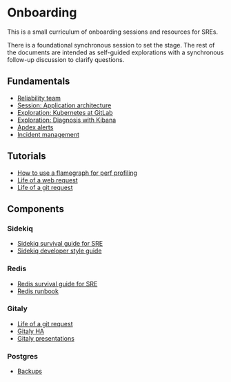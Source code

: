 # Onboarding

This is a small curriculum of onboarding sessions and resources for SREs.

There is a foundational synchronous session to set the stage. The rest of the
documents are intended as self-guided explorations with a synchronous follow-up
discussion to clarify questions.

## Fundamentals

- [Reliability team](https://about.gitlab.com/handbook/engineering/infrastructure/team/reliability/)
- [Session: Application architecture](architecture.md)
- [Exploration: Kubernetes at GitLab](gitlab.com_on_k8s.md)
- [Exploration: Diagnosis with Kibana](kibana-diagnosis.md)
- [Apdex alerts](../monitoring/apdex-alerts-guide.md)
- [Incident management](https://about.gitlab.com/handbook/engineering/infrastructure/incident-management/)

## Tutorials

- [How to use a flamegraph for perf profiling](../tutorials/how_to_use_flamegraphs_for_perf_profiling.md)
- [Life of a web request](../tutorials/overview_life_of_a_web_request.md)
- [Life of a git request](../tutorials/overview_life_of_a_git_request.md)

## Components

### Sidekiq

- [Sidekiq survival guide for SRE](../sidekiq/sidekiq-survival-guide-for-sres.md)
- [Sidekiq developer style guide](https://docs.gitlab.com/ee/development/sidekiq_style_guide.html)

### Redis

- [Redis survival guide for SRE](../redis/redis-survival-guide-for-sres.md)
- [Redis runbook](../redis/redis.md)

### Gitaly

- [Life of a git request](../tutorials/overview_life_of_a_git_request.md)
- [Gitaly HA](https://gitlab.com/gitlab-org/gitaly/blob/master/doc/design_ha.md)
- [Gitaly presentations](https://gitlab.com/gitlab-org/gitaly#presentations)

### Postgres

- [Backups](../patroni/postgresql-backups-wale-walg.md)
